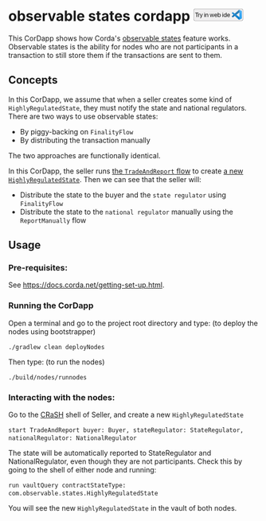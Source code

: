 # observable states cordapp [<img src="../../webIDE.png" height=25 />](https://ide.corda.net/?folder=/home/coder/samples-java/Features/observablestates-tradereporting)

This CorDapp shows how Corda's [observable states](https://docs.corda.net/docs/corda-os/4.4/tutorial-observer-nodes.html#observer-nodes) feature works. Observable states is the ability for nodes who are not
participants in a transaction to still store them if the transactions are sent to them.


## Concepts

In this CorDapp, we assume that when a seller creates some kind of `HighlyRegulatedState`, they must notify the state
and national regulators. There are two ways to use observable states:

* By piggy-backing on `FinalityFlow`
* By distributing the transaction manually

The two approaches are functionally identical.

In this CorDapp, the seller runs [the `TradeAndReport` flow](./workflows/src/main/java/com/observable/flows/TradeAndReport.java#L30-L48) to create [a new `HighlyRegulatedState`](./contracts/src/main/java/com/observable/states/HighlyRegulatedState.java#L19-L22). Then we can see that the seller will:

* Distribute the state to the buyer and the `state regulator` using `FinalityFlow`
* Distribute the state to the `national regulator` manually using the `ReportManually` flow


## Usage

### Pre-requisites:

See https://docs.corda.net/getting-set-up.html.

### Running the CorDapp

Open a terminal and go to the project root directory and type: (to deploy the nodes using bootstrapper)
```
./gradlew clean deployNodes
```
Then type: (to run the nodes)
```
./build/nodes/runnodes
```


### Interacting with the nodes:

Go to the [CRaSH](https://docs.corda.net/docs/corda-os/shell.html) shell of Seller, and create a new `HighlyRegulatedState`

    start TradeAndReport buyer: Buyer, stateRegulator: StateRegulator, nationalRegulator: NationalRegulator

The state will be automatically reported to StateRegulator and NationalRegulator, even though they are not
participants. Check this by going to the shell of either node and running:

    run vaultQuery contractStateType: com.observable.states.HighlyRegulatedState

You will see the new `HighlyRegulatedState` in the vault of both nodes.
